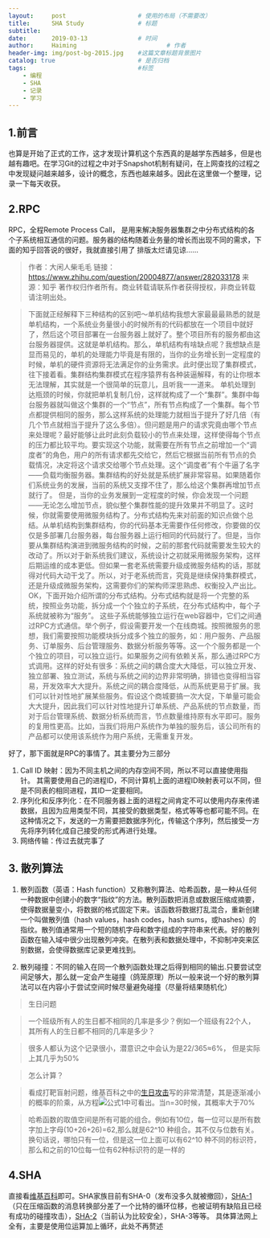 ```yaml
---
layout:     post   				    # 使用的布局（不需要改）
title:      SHA Study				# 标题 
subtitle:   
date:       2019-03-13 				# 时间
author:     Haiming 						# 作者
header-img: img/post-bg-2015.jpg 	#这篇文章标题背景图片
catalog: true 						# 是否归档
tags:								#标签
    - 编程
    - SHA
    - 记录
    - 学习
---
```

## 1.前言
  也算是开始了正式的工作，这才发现计算机这个东西真的是越学东西越多，但是也越有趣吧。在学习Git的过程之中对于Snapshot机制有疑问，在上网查找的过程之中发现疑问越来越多，设计的概念，东西也越来越多。因此在这里做一个整理，记录一下每天收获。
## 2.RPC
RPC，全程Remote Process Call， 是用来解决服务器集群之中分布式结构的各个子系统相互通信的问题。服务器的结构随着业务量的增长而出现不同的需求，下面的知乎回答说的很好，我就直接引用了
排版太烂请见谅……
> 作者：大闲人柴毛毛
链接：https://www.zhihu.com/question/20004877/answer/282033178
来源：知乎
著作权归作者所有。商业转载请联系作者获得授权，非商业转载请注明出处。

>下面就正经解释下三种结构的区别吧～单机结构我想大家最最最熟悉的就是单机结构，一个系统业务量很小的时候所有的代码都放在一个项目中就好了，然后这个项目部署在一台服务器上就好了。整个项目所有的服务都由这台服务器提供。这就是单机结构。那么，单机结构有啥缺点呢？我想缺点是显而易见的，单机的处理能力毕竟是有限的，当你的业务增长到一定程度的时候，单机的硬件资源将无法满足你的业务需求。此时便出现了集群模式，往下接着看。集群结构集群模式在程序猿界有各种装逼解释，有的让你根本无法理解，其实就是一个很简单的玩意儿，且听我一一道来。
单机处理到达瓶颈的时候，你就把单机复制几份，这样就构成了一个“集群”。集群中每台服务器就叫做这个集群的一个“节点”，所有节点构成了一个集群。每个节点都提供相同的服务，那么这样系统的处理能力就相当于提升了好几倍（有几个节点就相当于提升了这么多倍）。但问题是用户的请求究竟由哪个节点来处理呢？最好能够让此时此刻负载较小的节点来处理，这样使得每个节点的压力都比较平均。要实现这个功能，就需要在所有节点之前增加一个“调度者”的角色，用户的所有请求都先交给它，然后它根据当前所有节点的负载情况，决定将这个请求交给哪个节点处理。这个“调度者”有个牛逼了名字——负载均衡服务器。集群结构的好处就是系统扩展非常容易。如果随着你们系统业务的发展，当前的系统又支撑不住了，那么给这个集群再增加节点就行了。
但是，当你的业务发展到一定程度的时候，你会发现一个问题——无论怎么增加节点，貌似整个集群性能的提升效果并不明显了。这时候，你就需要使用微服务结构了。分布式结构先来对前面的知识点做个总结。从单机结构到集群结构，你的代码基本无需要作任何修改，你要做的仅仅是多部署几台服务器，每台服务器上运行相同的代码就行了。但是，当你要从集群结构演进到微服务结构的时候，之前的那套代码就需要发生较大的改动了。所以对于新系统我们建议，系统设计之初就采用微服务架构，这样后期运维的成本更低。但如果一套老系统需要升级成微服务结构的话，那就得对代码大动干戈了。所以，对于老系统而言，究竟是继续保持集群模式，还是升级成微服务架构，这需要你们的架构师深思熟虑、权衡投入产出比。OK，下面开始介绍所谓的分布式结构。分布式结构就是将一个完整的系统，按照业务功能，拆分成一个个独立的子系统，在分布式结构中，每个子系统就被称为“服务”。
这些子系统能够独立运行在web容器中，它们之间通过RPC方式通信。举个例子，假设需要开发一个在线商城。按照微服务的思想，我们需要按照功能模块拆分成多个独立的服务，如：用户服务、产品服务、订单服务、后台管理服务、数据分析服务等等。这一个个服务都是一个个独立的项目，可以独立运行。如果服务之间有依赖关系，那么通过RPC方式调用。这样的好处有很多：系统之间的耦合度大大降低，可以独立开发、独立部署、独立测试，系统与系统之间的边界非常明确，排错也变得相当容易，开发效率大大提升。系统之间的耦合度降低，从而系统更易于扩展。我们可以针对性地扩展某些服务。假设这个商城要搞一次大促，下单量可能会大大提升，因此我们可以针对性地提升订单系统、产品系统的节点数量，而对于后台管理系统、数据分析系统而言，节点数量维持原有水平即可。服务的复用性更高。比如，当我们将用户系统作为单独的服务后，该公司所有的产品都可以使用该系统作为用户系统，无需重复开发。

好了，那下面就是RPC的事情了。其主要分为三部分
1. Call ID 映射：因为不同主机之间的内存空间不同，所以不可以直接使用指针。
其需要使用自己的进程ID，不同计算机上面的进程ID映射表可以不同，但是不同表的相同进程，其ID一定要相同。
2. 序列化和反序列化：在不同服务器上面的进程之间肯定不可以使用内存来传递数据，且因为应用类型不同，其接受的数据类型，格式等等也都可能不同。在这种情况之下，发送的一方需要把数据序列化，传输这个序列，然后接受一方先将序列转化成自己接受的形式再进行处理。
3. 网络传输：传过去就完事了

## 3. 散列算法
1. 散列函数（英语：Hash function）又称散列算法、哈希函数，是一种从任何一种数据中创建小的数字“指纹”的方法。散列函数把消息或数据压缩成摘要，使得数据量变小，将数据的格式固定下来。该函数将数据打乱混合，重新创建一个叫做散列值（hash values，hash codes，hash sums，或hashes）的指纹。散列值通常用一个短的随机字母和数字组成的字符串来代表。好的散列函数在输入域中很少出现散列冲突。在散列表和数据处理中，不抑制冲突来区别数据，会使得数据库记录更难找到。

2. 散列碰撞：不同的输入在同一个散列函数处理之后得到相同的输出.只要尝试空间足够大，那么就一定会产生碰撞（鸽笼原理）所以一般来说一个好的散列算法可以在内容小于尝试空间时候尽量避免碰撞（尽量将结果随机化）
> 生日问题

> 一个班级所有人的生日都不相同的几率是多少？例如一个班级有22个人，其所有人的生日都不相同的几率是多少？

> 很多人都认为这个记录很小，潜意识之中会认为是22/365≈6%， 但是实际上其几乎为50%

>怎么计算？

> 看成打靶盲射问题，维基百科之中的[生日攻击](https://zh.wikipedia.org/wiki/%E7%94%9F%E6%97%A5%E6%94%BB%E5%87%BB)写的非常清楚，其是逐渐减小的概率的阶乘，从方程![公式1](https://wikimedia.org/api/rest_v1/media/math/render/svg/c9d215da459cb58833058a449c2aba29f0d25f25)中可看出。当n=30时候，其概率大于70%

> 哈希函数的取值空间是所有可能的组合。例如有10位，每一位可以是所有数字加上字母(10+26+26)=62,那么就是62^10 种组合。其不仅与位数有关。换句话说，哪怕只有一位，但是这一位上面可以有62^10 种不同的标识符，那么和之前的10位每一位有62种标识符的是一样的

## 4.SHA
直接看[维基百科](https://zh.wikipedia.org/wiki/SHA%E5%AE%B6%E6%97%8F)即可。SHA家族目前有SHA-0（发布没多久就被撤回），[SHA-1](https://zh.wikipedia.org/wiki/SHA-1)（只在压缩函数的消息转换部分差了一个比特的循环位移，也被证明有缺陷且已经有成功的碰撞攻击），[SHA-2](https://zh.wikipedia.org/wiki/SHA-2)（当前认为比较安全），SHA-3等等。
具体算法网上全有，主要是使用位运算加上循环，此处不再赘述

